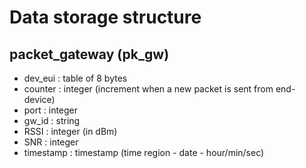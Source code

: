 # Data storage structure

## packet_gateway (pk_gw)
* dev_eui : table of 8 bytes
* counter : integer (increment when a new packet is sent from end-device)
* port : integer
* gw_id : string
* RSSI : integer (in dBm)
* SNR : integer
* timestamp : timestamp (time region - date - hour/min/sec)
